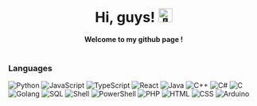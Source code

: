 <h1 align="center">Hi, guys! <img src="https://avatars.githubusercontent.com/u/75364799?v=4" width="28px" alt="👋"></h1>

<p align="center">
    <b>Welcome to my github page !</b><br><br>
    
   
</p>

### Languages
![Python](https://img.shields.io/badge/-Python-3776AB?logo=python&logoColor=white&style=flat-square)
![JavaScript](https://img.shields.io/badge/-JavaScript-F7DF1E?logo=javascript&logoColor=black&style=flat-square)
![TypeScript](https://img.shields.io/badge/-TypeScript-3178C6?logo=typescript&logoColor=white&style=flat-square)
![React](https://img.shields.io/badge/-ReactJs-61DAFB?logo=react&logoColor=white&style=flat-square)
![Java](https://img.shields.io/badge/-Java-007396?logo=java&logoColor=white&style=flat-square)
![C++](https://img.shields.io/badge/-C%2B%2B-00599C?logo=c%2B%2B&logoColor=white&style=flat-square)
![C#](https://img.shields.io/badge/-C%23-239120?logo=c-sharp&logoColor=white&style=flat-square)
![C](https://img.shields.io/badge/-C-A8B9CC?logo=c&logoColor=white&style=flat-square)
![Golang](https://img.shields.io/badge/-Golang-00ADD8?logo=go&logoColor=white&style=flat-square)
![SQL](https://img.shields.io/badge/-SQL-4479A1?logo=amazon-dynamodb&logoColor=white&style=flat-square)
![Shell](https://img.shields.io/badge/-Shell-4EAA25?logo=gnu-bash&logoColor=white&style=flat-square)
![PowerShell](https://img.shields.io/badge/-PowerShell-5391FE?logo=powershell&logoColor=white&style=flat-square)
![PHP](https://img.shields.io/badge/-PHP-777BB4?logo=php&logoColor=white&style=flat-square)
![HTML](https://img.shields.io/badge/-HTML-E34F26?logo=html5&logoColor=white&style=flat-square)
![CSS](https://img.shields.io/badge/-CSS-1572B6?logo=css3&logoColor=white&style=flat-square)
![Arduino](https://img.shields.io/badge/-Arduino-00979D?logo=arduino&logoColor=white&style=flat-square)











